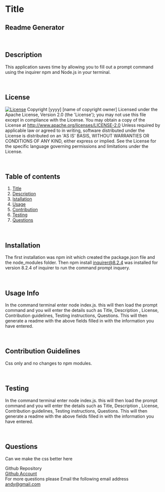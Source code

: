 
  <div id='title'>

  # Title

  ## Readme Generator
  </div>
  <br>

  <div id='desc'>

  ## Description
  This application saves time by allowing you to fill out a prompt command using the inquirer npm and Node.js in your terminal.

  </div>
  <br>

  ## License
  
  [![License](https://img.shields.io/badge/License-Apache_2.0-blue.svg)](https://opensource.org/licenses/Apache-2.0)  Copyright [yyyy] [name of copyright owner] Licensed under the Apache License, Version 2.0 (the 'License'); you may not use this file except in compliance with the License. You may obtain a copy of the License at http://www.apache.org/licenses/LICENSE-2.0 Unless required by applicable law or agreed to in writing, software distributed under the License is distributed on an 'AS IS' BASIS, WITHOUT WARRANTIES OR CONDITIONS OF ANY KIND, either express or implied. See the License for the specific language governing permissions and limitations under the License.
  
  <br>
  
  ## Table of contents
  <ol>
  <li><a href='#title'>Title</a></li>
  <li><a href='#desc'>Description</a></li>
  <li><a href='#install'>Istallation</a></li>
  <li><a href='#usage'>Usage</a></li>
  <li><a href='#cont'>Contribution</a></li>
  <li><a href='#test'>Testing</a></li>
  <li><a href='#questions'>Questions</a></li>
  </ol>
  <br>

  <div id='install'>

  ## Installation
  The first installation was npm init which created the package.json file and the node_modules folder. Then npm install inquirer@8.2.4 was installed for version 8.2.4 of inquirer to run the command prompt inquery.

  </div>
  <br>

  <div id='usage'>

  ## Usage Info
  In the command terminal enter node index.js. this will then load the prompt command and you will enter the details such as Title, Description , License, Contribution guidelines, Testing instructions, Questions. This will then generate a readme with the above fields filled in with the information you have entered.
  </div>
  <br>

  <div id='cont'>

  ## Contribution Guidelines
  Css only and no changes to npm modules.
  </div>
  <br>

  <div id='test'>

  ## Testing
  In the command terminal enter node index.js. this will then load the prompt command and you will enter the details such as Title, Description , License, Contribution guidelines, Testing instructions, Questions. This will then generate a readme with the above fields filled in with the information you have entered.
  </div>
  <br>
  
  <div id='questions'>
  
  ## Questions
  Can we make the css better here

  Github Repository <br>
  <a href='https://github.com/Andy316C'>Github Account</a>
  <br>
  For more questions please Email the following email address <br>
  andy@gmail.com

  </div>


  